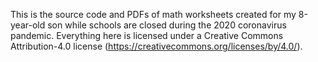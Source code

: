 This is the source code and PDFs of math worksheets created for my
8-year-old son while schools are closed during the 2020 coronavirus
pandemic.  Everything here is licensed under a Creative Commons
Attribution-4.0 license
(https://creativecommons.org/licenses/by/4.0/).
